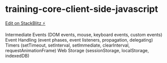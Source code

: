 # training-core-client-side-javascript

[Edit on StackBlitz ⚡️](https://stackblitz.com/edit/training-core-client-side-javascript)

Intermediate
  Events (DOM events, mouse, keyboard events, custom events)
  Event Handling (event phases, event listeners, propagation, delegating)
  Timers (setTimeout, setInterval, setImmediate, clearInterval, requestAnimationFrame)
  Web Storage (sessionStorage, localStorage, indexedDB)